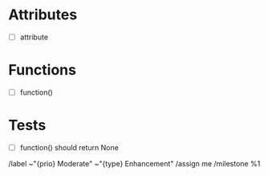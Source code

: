 # Attributes

- [ ] attribute

# Functions

- [ ] function()

# Tests

- [ ] function() should return None

/label ~"{prio} Moderate" ~"{type} Enhancement"
/assign me
/milestone %1